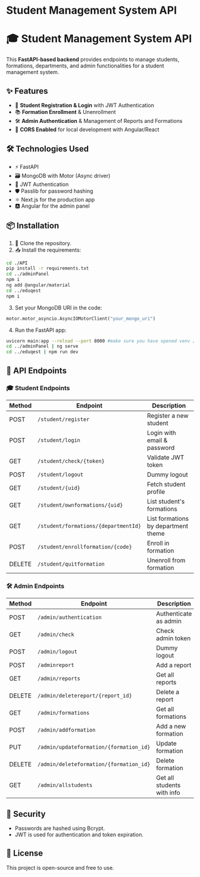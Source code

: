 # Student Management System API

# 🎓 Student Management System API

This **FastAPI-based backend** provides endpoints to manage students, formations, departments, and admin functionalities for a student management system.

## ✨ Features

- 🔐 **Student Registration & Login** with JWT Authentication
- 📚 **Formation Enrollment** & Unenrollment
- 🛠️ **Admin Authentication** & Management of Reports and Formations
- 🔄 **CORS Enabled** for local development with Angular/React

## 🛠 Technologies Used

- ⚡ FastAPI
- 🗃 MongoDB with Motor (Async driver)
- 🔐 JWT Authentication
- 🛡 Passlib for password hashing
- ⚛️ Next.js for the production app
- 🅰️ Angular for the admin panel

## 📦 Installation

1. 📁 Clone the repository.
2. 📥 Install the requirements:

```bash
cd ./API
pip install -r requirements.txt
cd ../adminPanel
npm i
ng add @angular/material
cd ../eduqest
npm i
```

3. Set your MongoDB URI in the code:

```python
motor.motor_asyncio.AsyncIOMotorClient("your_mongo_uri")
```

4. Run the FastAPI app:

```bash
uvicorn main:app --reload --port 8000 #make sure you have opened venv / install all required packages
cd ../adminPanel | ng serve
cd ../eduqest | npm run dev
```

## 📁 API Endpoints

### 🎓 Student Endpoints

| Method | Endpoint                          | Description |
|--------|-----------------------------------|-------------|
| POST   | `/student/register`               | Register a new student |
| POST   | `/student/login`                  | Login with email & password |
| GET    | `/student/check/{token}`          | Validate JWT token |
| POST   | `/student/logout`                 | Dummy logout |
| GET    | `/student/{uid}`                  | Fetch student profile |
| GET    | `/student/ownformations/{uid}`    | List student's formations |
| GET    | `/student/formations/{departmentId}` | List formations by department theme |
| POST   | `/student/enrollformation/{code}` | Enroll in formation |
| DELETE | `/student/quitformation`          | Unenroll from formation |

### 🛠️ Admin Endpoints

| Method | Endpoint                            | Description |
|--------|-------------------------------------|-------------|
| POST   | `/admin/authentication`             | Authenticate as admin |
| GET    | `/admin/check`                      | Check admin token |
| POST   | `/admin/logout`                     | Dummy logout |
| POST   | `/adminreport`                      | Add a report |
| GET    | `/admin/reports`                    | Get all reports |
| DELETE | `/admin/deletereport/{report_id}`   | Delete a report |
| GET    | `/admin/formations`                 | Get all formations |
| POST   | `/admin/addformation`               | Add a new formation |
| PUT    | `/admin/updateformation/{formation_id}` | Update formation |
| DELETE | `/admin/deleteformation/{formation_id}` | Delete formation |
| GET    | `/admin/allstudents`                | Get all students with info |

## 🔐 Security

- Passwords are hashed using Bcrypt.
- JWT is used for authentication and token expiration.

## 🔄 License

This project is open-source and free to use.
